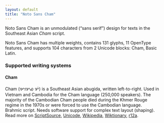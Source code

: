 ```yaml
---
layout: default
title: "Noto Sans Cham"
---
```

Noto Sans Cham is an unmodulated (“sans serif”) design for texts in the Southeast Asian _Cham_ script. 

Noto Sans Cham has multiple weights, contains 131 glyphs, 11 OpenType features, and supports 104 characters from 2 Unicode blocks: Cham, Basic Latin.


### Supported writing systems


#### Cham

Cham (<span class='autonym'>ꨀꨇꩉ ꨌꩌ</span>) is a Southeast Asian abugida, written left-to-right. Used in Vietnam and Cambodia for the Cham language (250,000 speakers). The majority of the Cambodian Cham people died during the Khmer Rouge regime in the 1970s or were forced to use the Cambodian language. Brahmic script. Needs software support for complex text layout (shaping). Read more on [ScriptSource](https://scriptsource.org/scr/Cham), [Unicode](https://www.unicode.org/versions/Unicode13.0.0/ch16.pdf#G55659), [Wikipedia](https://en.wikipedia.org/wiki/ISO_15924:Cham), [Wiktionary](https://en.wiktionary.org/wiki/Category:Cham_script), [r12a](https://r12a.github.io/scripts/links?iso=Cham).

